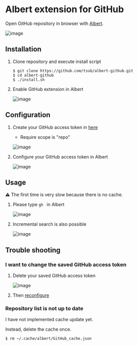 # Albert extension for GitHub

Open GitHub repository in browser with [Albert].

![image](https://gyazo.com/fff7125ea22e33c863f6fd535d7f2b8b.png)

## Installation

1. Clone repository and execute install script

    ```
    $ git clone https://github.com/tsub/albert-github.git
    $ cd albert-github
    $ ./install.sh
    ```

1. Enable GitHub extension in Albert

    ![image](https://gyazo.com/f52dfc08974751837263647782dadee4.png)

## Configuration

1. Create your GitHub access token in [here](https://github.com/settings/tokens)
    * Require scope is "repo"

    ![image](https://gyazo.com/debebcc36cbb85d037ca1c1db1ddb249.png)

1. Configure your GitHub access token in Albert

    ![image](https://gyazo.com/540bbab3866fb98f1855b32084e3d98a.png)

## Usage

:warning: The first time is very slow because there is no cache.

1. Please type `gh ` in Albert

    ![image](https://gyazo.com/fff7125ea22e33c863f6fd535d7f2b8b.png)

1. Incremental search is also possible

    ![image](https://gyazo.com/22c17ac3c92c11f84c389a6ecffd4934.png)

## Trouble shooting

### I want to change the saved GitHub access token

1. Delete your saved GitHub access token

    ![image](https://gyazo.com/81064b6a07399bb1cbd7395c8615b4ff.png)

1. Then [reconfigure](#Configuration)

### Repository list is not up to date

I have not implemented cache update yet.

Instead, delete the cache once.

```
$ rm ~/.cache/albert/GitHub_cache.json
```

[Albert]: https://albertlauncher.github.io
